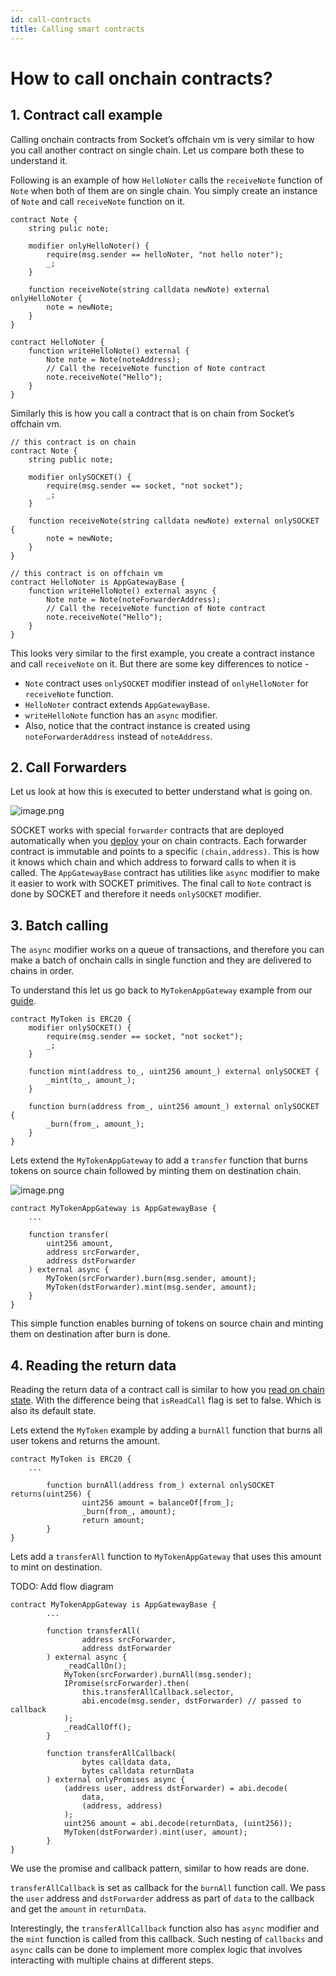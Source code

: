 ```yaml
---
id: call-contracts
title: Calling smart contracts
---
```


# How to call onchain contracts?

## 1. Contract call example

Calling onchain contracts from Socket’s offchain vm is very similar to how you call another contract on single chain. Let us compare both these to understand it.

Following is an example of how `HelloNoter` calls the `receiveNote` function of `Note` when both of them are on single chain. You simply create an instance of `Note` and call `receiveNote` function on it.

```solidity
contract Note {
    string pulic note;

    modifier onlyHelloNoter() {
        require(msg.sender == helloNoter, "not hello noter");
        _;
    }

    function receiveNote(string calldata newNote) external onlyHelloNoter {
        note = newNote;
    }
}

contract HelloNoter {
    function writeHelloNote() external {
        Note note = Note(noteAddress);
        // Call the receiveNote function of Note contract
        note.receiveNote("Hello");
    }
}
```

Similarly this is how you call a contract that is on chain from Socket’s offchain vm.

```solidity
// this contract is on chain
contract Note {
    string public note;

    modifier onlySOCKET() {
        require(msg.sender == socket, "not socket");
        _;
    }

    function receiveNote(string calldata newNote) external onlySOCKET {
        note = newNote;
    }
}

// this contract is on offchain vm
contract HelloNoter is AppGatewayBase {
    function writeHelloNote() external async {
        Note note = Note(noteForwarderAddress);
        // Call the receiveNote function of Note contract
        note.receiveNote("Hello");
    }
}
```

This looks very similar to the first example, you create a contract instance and call `receiveNote` on it. But there are some key differences to notice -

- `Note` contract uses `onlySOCKET` modifier instead of `onlyHelloNoter` for `receiveNote` function.
- `HelloNoter` contract extends `AppGatewayBase`.
- `writeHelloNote` function has an `async` modifier.
- Also, notice that the contract instance is created using `noteForwarderAddress` instead of `noteAddress`.

## 2. Call Forwarders

Let us look at how this is executed to better understand what is going on.

![image.png](../static/img/write1.png)

SOCKET works with special `forwarder` contracts that are deployed automatically when you [deploy](/deploy) your on chain contracts. Each forwarder contract is immutable and points to a specific `(chain,address)`. This is how it knows which chain and which address to forward calls to when it is called. The `AppGatewayBase` contract has utilities like `async` modifier to make it easier to work with SOCKET primitives. The final call to `Note` contract is done by SOCKET and therefore it needs `onlySOCKET` modifier.

## 3. Batch calling

The `async` modifier works on a queue of transactions, and therefore you can make a batch of onchain calls in single function and they are delivered to chains in order.

To understand this let us go back to `MyTokenAppGateway` example from our [guide](/writing-apps).

```solidity
contract MyToken is ERC20 {
    modifier onlySOCKET() {
        require(msg.sender == socket, "not socket");
        _;
    }

    function mint(address to_, uint256 amount_) external onlySOCKET {
        _mint(to_, amount_);
    }

    function burn(address from_, uint256 amount_) external onlySOCKET {
        _burn(from_, amount_);
    }
}
```

Lets extend the `MyTokenAppGateway` to add a `transfer` function that burns tokens on source chain followed by minting them on destination chain.

![image.png](../static/img/write2.png)

```solidity
contract MyTokenAppGateway is AppGatewayBase {
    ...

    function transfer(
        uint256 amount,
        address srcForwarder,
        address dstForwarder
    ) external async {
        MyToken(srcForwarder).burn(msg.sender, amount);
        MyToken(dstForwarder).mint(msg.sender, amount);
    }
}
```

This simple function enables burning of tokens on source chain and minting them on destination after burn is done.

## 4. Reading the return data

Reading the return data of a contract call is similar to how you [read on chain state](/read). With the difference being that `isReadCall` flag is set to false. Which is also its default state.

Lets extend the `MyToken` example by adding a `burnAll` function that burns all user tokens and returns the amount.

```solidity
contract MyToken is ERC20 {
    ...

        function burnAll(address from_) external onlySOCKET returns(uint256) {
                uint256 amount = balanceOf[from_];
                _burn(from_, amount);
                return amount;
        }
}
```

Lets add a `transferAll` function to `MyTokenAppGateway` that uses this amount to mint on destination.

TODO: Add flow diagram

```solidity
contract MyTokenAppGateway is AppGatewayBase {
        ...

        function transferAll(
                address srcForwarder,
                address dstForwarder    
        ) external async {
            _readCallOn();
            MyToken(srcForwarder).burnAll(msg.sender);
            IPromise(srcForwarder).then(
                this.transferAllCallback.selector,
                abi.encode(msg.sender, dstForwarder) // passed to callback
            );
            _readCallOff();
        }

        function transferAllCallback(
                bytes calldata data,
                bytes calldata returnData
        ) external onlyPromises async {
            (address user, address dstForwarder) = abi.decode(
                data,
                (address, address)
            );
            uint256 amount = abi.decode(returnData, (uint256));
            MyToken(dstForwarder).mint(user, amount);
        }
}
```

We use the promise and callback pattern, similar to how reads are done.

`transferAllCallback` is set as callback for the `burnAll` function call. We pass the `user` address and `dstForwarder` address as part of `data` to the callback and get the `amount` in `returnData`.

Interestingly, the `transferAllCallback` function also has `async` modifier and the `mint` function is called from this callback. Such nesting of `callbacks` and `async` calls can be done to implement more complex logic that involves interacting with multiple chains at different steps.

